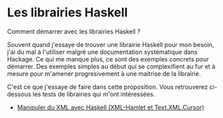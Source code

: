 # Les librairies Haskell
Comment démarrer avec les librairies Haskell ? 

Souvent quand j'essaye de trouver une librairie Haskell pour mon besoin, j'ai du mal à l'utiliser malgré une documentation systématique dans Hackage. Ce qui me manque plus, ce sont des exemples concrets pour démarrer. Des exemples simples au début qui se complexifient au fur et à mesure pour m'amener progresivement à une maitrise de la librairie. 

C'est ce que j'essaye de faire dans cette proposition. Vous retrouverez ci-dessous les tests de librairies qui m'ont intéressées. 

- [Manipuler du XML avec Haskell (XML-Hamlet et Text.XML.Cursor)](articles/TextXml.md)





